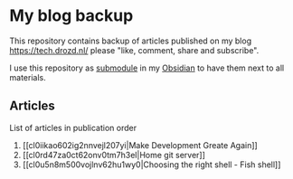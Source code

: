 # My blog backup

This repository contains backup of articles published on my blog https://tech.drozd.nl/ please "like, comment, share and subscribe".

I use this repository as [submodule](https://git-scm.com/book/en/v2/Git-Tools-Submodules) in my [Obsidian](https://obsidian.md/) to have them next to all materials.

## Articles 

List of articles in publication order

1. [[cl0iikao602ig2nnvejl207yi|Make Development Greate Again]]
2. [[cl0rd47za0ct62onv0tm7h3el|Home git server]]
3. [[cl0u5n8m500vojlnv62hu1wy0|Choosing the right shell - Fish shell]]
